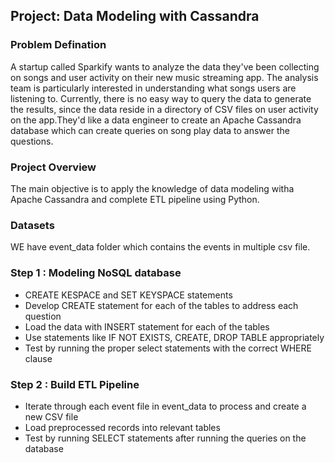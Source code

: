 ## Project: Data Modeling with Cassandra
### Problem Defination
A startup called Sparkify wants to analyze the data they've been collecting on songs and user activity on their new music streaming app. The analysis team is particularly interested in understanding what songs users are listening to. Currently, there is no easy way to query the data to generate the results, since the data reside in a directory of CSV files on user activity on the app.They'd like a data engineer to create an Apache Cassandra database which can create queries on song play data to answer the questions.

### Project Overview
The main objective is to apply the knowledge of data modeling witha Apache Cassandra and complete ETL pipeline using Python. 

### Datasets
WE have event_data folder which contains the events in multiple csv file.

### Step 1 : Modeling NoSQL database
- CREATE KESPACE and SET KEYSPACE statements
- Develop CREATE statement for each of the tables to address each question
- Load the data with INSERT statement for each of the tables
- Use statements like IF NOT EXISTS, CREATE, DROP TABLE appropriately
- Test by running the proper select statements with the correct WHERE clause

### Step 2 : Build ETL Pipeline
- Iterate through each event file in event_data to process and create a new CSV file
- Load preprocessed records into relevant tables 
- Test by running SELECT statements after running the queries on the database

